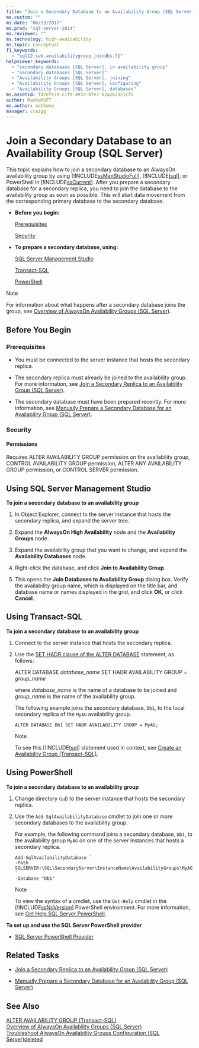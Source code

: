 ```yaml
---
title: "Join a Secondary Database to an Availability Group (SQL Server) | Microsoft Docs"
ms.custom: ""
ms.date: "06/13/2017"
ms.prod: "sql-server-2014"
ms.reviewer: ""
ms.technology: high-availability
ms.topic: conceptual
f1_keywords: 
  - "sql12.swb.availabilitygroup.joindbs.f1"
helpviewer_keywords: 
  - "secondary databases [SQL Server], in availability group"
  - "secondary databases [SQL Server]"
  - "Availability Groups [SQL Server], joining"
  - "Availability Groups [SQL Server], configuring"
  - "Availability Groups [SQL Server], databases"
ms.assetid: fd7efe79-c1f9-497d-bfe7-b2a2b2321cf5
author: MashaMSFT
ms.author: mathoma
manager: craigg
---
```

# Join a Secondary Database to an Availability Group (SQL Server)
  This topic explains how to join a secondary database to an AlwaysOn availability group by using [!INCLUDE[ssManStudioFull](../../../includes/ssmanstudiofull-md.md)], [!INCLUDE[tsql](../../../includes/tsql-md.md)], or PowerShell in [!INCLUDE[ssCurrent](../../../includes/sscurrent-md.md)]. After you prepare a secondary database for a secondary replica, you need to join the database to the availability group as soon as possible. This will start data movement from the corresponding primary database to the secondary database.  
  
-   **Before you begin:**  
  
     [Prerequisites](#Prerequisites)  
  
     [Security](#Security)  
  
-   **To prepare a secondary database, using:**  
  
     [SQL Server Management Studio](#SSMSProcedure)  
  
     [Transact-SQL](#TsqlProcedure)  
  
     [PowerShell](#PowerShellProcedure)  
  
> [!NOTE]  
>  For information about what happens after a secondary database joins the group, see [Overview of AlwaysOn Availability Groups &#40;SQL Server&#41;](overview-of-always-on-availability-groups-sql-server.md).  
  
##  <a name="BeforeYouBegin"></a> Before You Begin  
  
###  <a name="Prerequisites"></a> Prerequisites  
  
-   You must be connected to the server instance that hosts the secondary replica.  
  
-   The secondary replica must already be joined to the availability group. For more information, see [Join a Secondary Replica to an Availability Group &#40;SQL Server&#41;](join-a-secondary-replica-to-an-availability-group-sql-server.md).  
  
-   The secondary database must have been prepared recently. For more information, see [Manually Prepare a Secondary Database for an Availability Group &#40;SQL Server&#41;](manually-prepare-a-secondary-database-for-an-availability-group-sql-server.md).  
  
###  <a name="Security"></a> Security  
  
####  <a name="Permissions"></a> Permissions  
 Requires ALTER AVAILABILITY GROUP permission on the availability group, CONTROL AVAILABILITY GROUP permission, ALTER ANY AVAILABILITY GROUP permission, or CONTROL SERVER permission.  
  
##  <a name="SSMSProcedure"></a> Using SQL Server Management Studio  
 **To join a secondary database to an availability group**  
  
1.  In Object Explorer, connect to the server instance that hosts the secondary replica, and expand the server tree.  
  
2.  Expand the **AlwaysOn High Availability** node and the **Availability Groups** node.  
  
3.  Expand the availability group that you want to change, and expand the **Availability Databases** node.  
  
4.  Right-click the database, and click **Join to Availability Group**.  
  
5.  This opens the **Join Databases to Availability Group** dialog box. Verify the availability group name, which is displayed on the title bar, and database name or names displayed in the grid, and click **OK**, or click **Cancel**.  
  
##  <a name="TsqlProcedure"></a> Using Transact-SQL  
 **To join a secondary database to an availability group**  
  
1.  Connect to the server instance that hosts the secondary replica.  
  
2.  Use the [SET HADR clause of the ALTER DATABASE](/sql/t-sql/statements/alter-database-transact-sql-set-hadr) statement, as follows:  
  
     ALTER DATABASE *database_name* SET HADR AVAILABILITY GROUP = *group_name*  
  
     where *database_name* is the name of a database to be joined and *group_name* is the name of the availability group.  
  
     The following example joins the secondary database, `Db1`, to the local secondary replica of the `MyAG` availability group.  
  
    ```  
    ALTER DATABASE Db1 SET HADR AVAILABILITY GROUP = MyAG;  
    ```  
  
    > [!NOTE]  
    >  To see this [!INCLUDE[tsql](../../../includes/tsql-md.md)] statement used in context, see [Create an Availability Group &#40;Transact-SQL&#41;](create-an-availability-group-transact-sql.md).  
  
##  <a name="PowerShellProcedure"></a> Using PowerShell  
 **To join a secondary database to an availability group**  
  
1.  Change directory (`cd`) to the server instance that hosts the secondary replica.  
  
2.  Use the `Add-SqlAvailabilityDatabase` cmdlet to join one or more secondary databases to the availability group.  
  
     For example, the following command joins a secondary database, `Db1`, to the availability group `MyAG` on one of the server instances that hosts a secondary replica.  
  
    ```  
    Add-SqlAvailabilityDatabase `   
    -Path SQLSERVER:\SQL\SecondaryServer\InstanceName\AvailabilityGroups\MyAG `   
    -Database "Db1"  
    ```  
  
    > [!NOTE]  
    >  To view the syntax of a cmdlet, use the `Get-Help` cmdlet in the [!INCLUDE[ssNoVersion](../../../includes/ssnoversion-md.md)] PowerShell environment. For more information, see [Get Help SQL Server PowerShell](../../../powershell/sql-server-powershell.md).  
  
 **To set up and use the SQL Server PowerShell provider**  
  
-   [SQL Server PowerShell Provider](../../../powershell/sql-server-powershell-provider.md)  
  
##  <a name="RelatedTasks"></a> Related Tasks  
  
-   [Join a Secondary Replica to an Availability Group &#40;SQL Server&#41;](join-a-secondary-replica-to-an-availability-group-sql-server.md)  
  
-   [Manually Prepare a Secondary Database for an Availability Group &#40;SQL Server&#41;](manually-prepare-a-secondary-database-for-an-availability-group-sql-server.md)  
  
## See Also  
 [ALTER AVAILABILITY GROUP &#40;Transact-SQL&#41;](/sql/t-sql/statements/alter-availability-group-transact-sql)   
 [Overview of AlwaysOn Availability Groups &#40;SQL Server&#41;](overview-of-always-on-availability-groups-sql-server.md)   
 [Troubleshoot AlwaysOn Availability Groups Configuration &#40;SQL Server&#41;deleted](troubleshoot-always-on-availability-groups-configuration-sql-server.md)  
  
  
